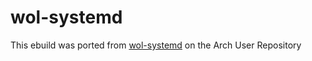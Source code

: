 # wol-systemd

This ebuild was ported from [wol-systemd](https://aur.archlinux.org/packages/wol-systemd) on the Arch User Repository